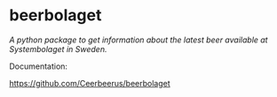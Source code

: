 ﻿# beerbolaget

_A python package to get information about the latest beer available at Systembolaget in Sweden._

Documentation:

https://github.com/Ceerbeerus/beerbolaget